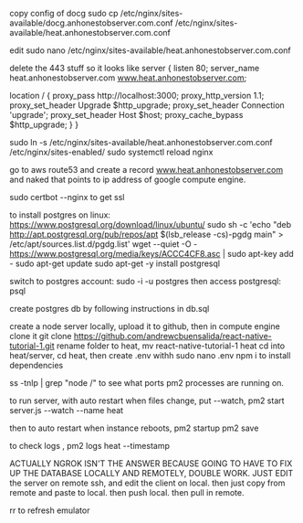 copy config of docg
sudo cp /etc/nginx/sites-available/docg.anhonestobserver.com.conf /etc/nginx/sites-available/heat.anhonestobserver.com.conf

edit
sudo nano /etc/nginx/sites-available/heat.anhonestobserver.com.conf

delete the 443 stuff so it looks like
server {
listen 80;
server_name heat.anhonestobserver.com www.heat.anhonestobserver.com;

location / {
proxy_pass http://localhost:3000;
proxy_http_version 1.1;
proxy_set_header Upgrade $http_upgrade;
proxy_set_header Connection 'upgrade';
proxy_set_header Host $host;
proxy_cache_bypass $http_upgrade;
}
}

sudo ln -s /etc/nginx/sites-available/heat.anhonestobserver.com.conf /etc/nginx/sites-enabled/
sudo systemctl reload nginx

go to aws route53 and create a record www.heat.anhonestobserver.com and naked that points to ip address of google compute engine.

sudo certbot --nginx to get ssl

to install postgres on linux: https://www.postgresql.org/download/linux/ubuntu/
sudo sh -c 'echo "deb http://apt.postgresql.org/pub/repos/apt $(lsb_release -cs)-pgdg main" > /etc/apt/sources.list.d/pgdg.list'
wget --quiet -O - https://www.postgresql.org/media/keys/ACCC4CF8.asc | sudo apt-key add -
sudo apt-get update
sudo apt-get -y install postgresql

switch to postgres account: sudo -i -u postgres
then access postgresql: psql

create postgres db by following instructions in db.sql

create a node server locally, upload it to github, then in compute engine clone it
git clone https://github.com/andrewcbuensalida/react-native-tutorial-1.git
rename folder to heat, mv react-native-tutorial-1 heat
cd into heat/server, cd heat, then create .env withh sudo nano .env
npm i to install dependencies

ss -tnlp | grep "node /" to see what ports pm2 processes are running on.

to run server, with auto restart when files change, put --watch,
pm2 start server.js --watch --name heat

then to auto restart when instance reboots,
pm2 startup
pm2 save

to check logs , pm2 logs heat --timestamp

<!-- development workflow isnt so great. if changing the server, cant remote ssh via vs code if remote has low ram, has to be maybe 4gb at least, or else itll just crash and have to restart server. just ssh via gcp, then push to sync changes to local. except that i cant because support for password authentication ended in august 2021. so ngrok is the answer.

open powershell, then
cd "C:\Program Files\nginx-1.20.1" -->
<!-- then ngrok.exe http 3000 , 3000 being the port of the node server. -->

ACTUALLY NGROK ISN'T THE ANSWER BECAUSE GOING TO HAVE TO FIX UP THE DATABASE LOCALLY AND REMOTELY, DOUBLE WORK. JUST EDIT the server on remote ssh, and edit the client on local. then just copy from remote and paste to local. then push local. then pull in remote.

rr to refresh emulator
